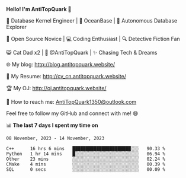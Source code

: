 
**Hello! I'm AntiTopQuark 👋**

🔧 Database Kernel Engineer | 🌊 OceanBase | 🤖 Autonomous Database Explorer

🌱 Open Source Novice | 💻 Coding Enthusiast | 🔍 Detective Fiction Fan

😸 Cat Dad x2 | 🎉 @AntiTopQuark | ✨ Chasing Tech & Dreams

🌐 My blog: http://blog.antitopquark.website/

📄 My Resume: http://cv_cn.antitopquark.website/

🏆 My OJ: http://oj.antitopquark.website/

📧 How to reach me: AntiTopQuark1350@outlook.com

Feel free to follow my GitHub and connect with me! 😄

📊 **The last 7 days I spent my time on** 

<!--START_SECTION:waka-->
```text
08 November, 2023 - 14 November, 2023

C++      16 hrs 6 mins   ██████████████████████░░░   90.33 % 
Python   1 hr 14 mins    █░░░░░░░░░░░░░░░░░░░░░░░░   06.94 % 
Other    23 mins         ░░░░░░░░░░░░░░░░░░░░░░░░░   02.24 % 
CMake    4 mins          ░░░░░░░░░░░░░░░░░░░░░░░░░   00.39 % 
SQL      0 secs          ░░░░░░░░░░░░░░░░░░░░░░░░░   00.09 %
```
<!--END_SECTION:waka-->


